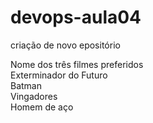 # devops-aula04
criação de novo epositório

Nome dos três filmes preferidos<br/>
Exterminador do Futuro<br/>
Batman<br/>
Vingadores<br/>
Homem de aço<br/>
